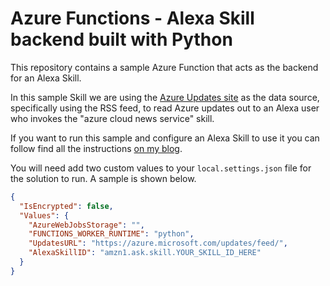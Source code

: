 # Azure Functions - Alexa Skill backend built with Python

This repository contains a sample Azure Function that acts as the backend for an Alexa Skill.

In this sample Skill we are using the [Azure Updates site](https://azure.microsoft.com/updates/) as the data source, specifically using the RSS feed, to read Azure updates out to an Alexa user who invokes the "azure cloud news service" skill.

If you want to run this sample and configure an Alexa Skill to use it you can follow find all the instructions [on my blog](https://blog.siliconvalve.com/2021/08/31/how-to-build-and-debug-an-alexa-skill-with-python-and-azure-functions/).

You will need add two custom values to your `local.settings.json` file for the solution to run. A sample is shown below.

```json
{
  "IsEncrypted": false,
  "Values": {
    "AzureWebJobsStorage": "",
    "FUNCTIONS_WORKER_RUNTIME": "python",
    "UpdatesURL": "https://azure.microsoft.com/updates/feed/",
    "AlexaSkillID": "amzn1.ask.skill.YOUR_SKILL_ID_HERE"
  }
}
```
